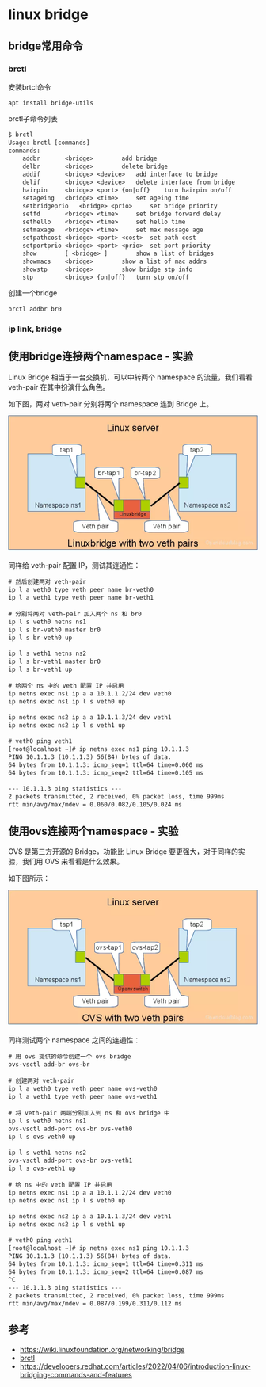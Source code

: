 # linux bridge

## bridge常用命令

### brctl

安装brtcl命令

```
apt install bridge-utils
```

brctl子命令列表

```
$ brctl
Usage: brctl [commands]
commands:
	addbr     	<bridge>		add bridge
	delbr     	<bridge>		delete bridge
	addif     	<bridge> <device>	add interface to bridge
	delif     	<bridge> <device>	delete interface from bridge
	hairpin   	<bridge> <port> {on|off}	turn hairpin on/off
	setageing 	<bridge> <time>		set ageing time
	setbridgeprio	<bridge> <prio>		set bridge priority
	setfd     	<bridge> <time>		set bridge forward delay
	sethello  	<bridge> <time>		set hello time
	setmaxage 	<bridge> <time>		set max message age
	setpathcost	<bridge> <port> <cost>	set path cost
	setportprio	<bridge> <port> <prio>	set port priority
	show      	[ <bridge> ]		show a list of bridges
	showmacs  	<bridge>		show a list of mac addrs
	showstp   	<bridge>		show bridge stp info
	stp       	<bridge> {on|off}	turn stp on/off
```

创建一个bridge

```
brctl addbr br0
```

### ip link, bridge




## 使用bridge连接两个namespace - 实验

Linux Bridge 相当于一台交换机，可以中转两个 namespace 的流量，我们看看 veth-pair 在其中扮演什么角色。

如下图，两对 veth-pair 分别将两个 namespace 连到 Bridge 上。

![](/static/images/2208/p018.png)

同样给 veth-pair 配置 IP，测试其连通性：

```
# 然后创建两对 veth-pair
ip l a veth0 type veth peer name br-veth0
ip l a veth1 type veth peer name br-veth1

# 分别将两对 veth-pair 加入两个 ns 和 br0
ip l s veth0 netns ns1
ip l s br-veth0 master br0
ip l s br-veth0 up

ip l s veth1 netns ns2
ip l s br-veth1 master br0
ip l s br-veth1 up

# 给两个 ns 中的 veth 配置 IP 并启用
ip netns exec ns1 ip a a 10.1.1.2/24 dev veth0
ip netns exec ns1 ip l s veth0 up

ip netns exec ns2 ip a a 10.1.1.3/24 dev veth1
ip netns exec ns2 ip l s veth1 up

# veth0 ping veth1
[root@localhost ~]# ip netns exec ns1 ping 10.1.1.3
PING 10.1.1.3 (10.1.1.3) 56(84) bytes of data.
64 bytes from 10.1.1.3: icmp_seq=1 ttl=64 time=0.060 ms
64 bytes from 10.1.1.3: icmp_seq=2 ttl=64 time=0.105 ms

--- 10.1.1.3 ping statistics ---
2 packets transmitted, 2 received, 0% packet loss, time 999ms
rtt min/avg/max/mdev = 0.060/0.082/0.105/0.024 ms
```

## 使用ovs连接两个namespace - 实验

OVS 是第三方开源的 Bridge，功能比 Linux Bridge 要更强大，对于同样的实验，我们用 OVS 来看看是什么效果。

如下图所示：

![](/static/images/2208/p019.png)

同样测试两个 namespace 之间的连通性：

```
# 用 ovs 提供的命令创建一个 ovs bridge
ovs-vsctl add-br ovs-br

# 创建两对 veth-pair
ip l a veth0 type veth peer name ovs-veth0
ip l a veth1 type veth peer name ovs-veth1

# 将 veth-pair 两端分别加入到 ns 和 ovs bridge 中
ip l s veth0 netns ns1
ovs-vsctl add-port ovs-br ovs-veth0
ip l s ovs-veth0 up

ip l s veth1 netns ns2
ovs-vsctl add-port ovs-br ovs-veth1
ip l s ovs-veth1 up

# 给 ns 中的 veth 配置 IP 并启用
ip netns exec ns1 ip a a 10.1.1.2/24 dev veth0
ip netns exec ns1 ip l s veth0 up

ip netns exec ns2 ip a a 10.1.1.3/24 dev veth1
ip netns exec ns2 ip l s veth1 up

# veth0 ping veth1
[root@localhost ~]# ip netns exec ns1 ping 10.1.1.3
PING 10.1.1.3 (10.1.1.3) 56(84) bytes of data.
64 bytes from 10.1.1.3: icmp_seq=1 ttl=64 time=0.311 ms
64 bytes from 10.1.1.3: icmp_seq=2 ttl=64 time=0.087 ms
^C
--- 10.1.1.3 ping statistics ---
2 packets transmitted, 2 received, 0% packet loss, time 999ms
rtt min/avg/max/mdev = 0.087/0.199/0.311/0.112 ms
```

## 参考

- https://wiki.linuxfoundation.org/networking/bridge
- [brctl](https://ipcmen.com/brctl)
- https://developers.redhat.com/articles/2022/04/06/introduction-linux-bridging-commands-and-features